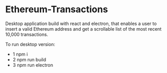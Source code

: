 # Ethereum-Transactions
Desktop application build with react and electron, that enables a user to insert a  valid Ethereum address and get a scrollable list of the most recent 10,000  transactions.

To run desktop version:

  - 1 npm i
  - 2 npm run build
  - 3 npm run electron
